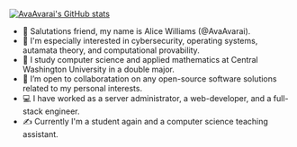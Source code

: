 [![AvaAvarai's GitHub stats](https://github-readme-stats.vercel.app/api?username=avaavarai&show_icons=true&theme=transparent)](https://github.com/anuraghazra/github-readme-stats)
- 👋 Salutations friend, my name is Alice Williams (@AvaAvarai). 
- 👀 I'm especially interested in cybersecurity, operating systems, autamata theory, and computational provability.
- 🌱 I study computer science and applied mathematics at Central Washington University in a double major.
- 💞️ I’m open to collaboratation on any open-source software solutions related to my personal interests.
- :computer: I have worked as a server administrator, a web-developer, and a full-stack engineer.
- :writing_hand: Currently I'm a student again and a computer science teaching assistant.

